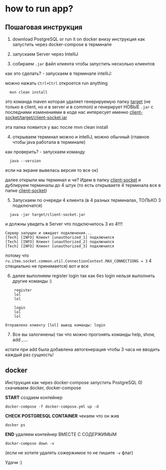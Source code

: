 # how to run app?

## Пошаговая инструкция
1) download PostgreSQL or run it on docker
внизу инструкция как запустить через docker-compose в терминале

2) запускаем Server через IntelliJ

3) собираем `.jar` файл клиента чтобы запустить несколько клиентов

как это сделать? - запускаем в терминале intelliJ:

можно нажать `Ctrl+Ctrl` откроется  run anything

```shell
  mvn clean install
```
это команда maven которая удаляет генерируемую папку [target](common-socket%2Ftarget) (не только в client, но и в server и в common)
и генерирует НОВЫЕ `.jar` с последними изменениями в коде
нас интересует именно [client-socket/target/client-socket.jar](client-socket%2Ftarget%2Fclient-socket.jar)

эта папка появится у вас после mvn clean install

4) открываем терминал можно и intelliJ, можно обычный (главное чтобы java работала в терминале)

как проверить? - запускаем команду
```shell
  java --version
```
если на экране вывелась версия то все ок)

далее открыли мы терминал и че? Идем в папку [client-socket](client-socket)
и дублируем терминалы до 4 штук (то есть открываете 4 терминала все в папке [client-socket](client-socket))

5) Запускаем по очереди 4 клиента (в 4 разных терминалах, ТОЛЬКО 3 подключатся)
```shell
  java -jar target/client-socket.jar
```

и должны увидеть в Server что подключилось 3 из 4!!!!
```text
Сервер запущен и ожидает подключения...
[Tech] [INFO] Клиент [unauthorized_1] подключился 
[Tech] [INFO] Клиент [unauthorized_2] подключился 
[Tech] [INFO] Клиент [unauthorized_3] подключился 
```

потому что `ru.itmo.socket.common.util.ConnectionContext.MAX_CONNECTIONS = 3`
4 специально не принимается) вот и все


6) далее выполняем register login 
так как без login нельзя выполнить другие команды :)

```text
    register
    lol
    lol
```


```text
    login
    lol
    lol
```


```text
Отправлено клиенту [lol] вывод команды: login
```

7) Все вы залогинены) так что можно прогонять команды 
help, show, add ,....

кстати при add была добавлена автогенерация чтобы 3 часа не вводить каждый раз сущность!


## docker
Инструкция как через docker-compose запустить  PostgreSQL
0) скачиваем docker, docker-compose


**START**
создаем контейнер
```shell
docker-compose -f docker-compose.yml up -d
```

**CHECK POSTGRESQL CONTAINER**
чекаем что он жив
```shell
docker ps
```

**END**
удаляем контейнер ВМЕСТЕ С СОДЕРЖИМЫМ
```shell
docker-compose down -v
```
(если не хотите удалять сожержимое то не пишите `-v` флаг)

Удачи :) 